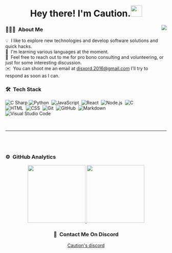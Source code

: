 <h1 align="center"><b>Hey there! I'm Caution.</b><img src="https://media.giphy.com/media/hvRJCLFzcasrR4ia7z/giphy.gif" width="35"></h1>

<img align="right" src="https://github.com/cautionexists/C-Ground/assets/140883585/ae00b552-2017-48d9-9a31-3a7ec0dbb735"> 
 
<p align="center">

### 👨🏻‍💻 &nbsp;About Me

💡 &nbsp;I like to explore new technologies and develop software solutions and quick hacks.\
🌱 &nbsp;I'm learning various languages at the moment.\
💬 &nbsp;Feel free to reach out to me for pro bono consulting and volunteering, or just for some interesting discussion.\
✉️ &nbsp;You can shoot me an email at disxord.2016@gmail.com I'll try to respond as soon as I can.
 
### 🛠 &nbsp;Tech Stack

![C Sharp](https://img.shields.io/badge/-C_Sharp-05122A?style=flat&logo=Csharp)
![Python](https://img.shields.io/badge/-Python-05122A?style=flat&logo=python)&nbsp;
![JavaScript](https://img.shields.io/badge/-JavaScript-05122A?style=flat&logo=javascript)&nbsp;
![React](https://img.shields.io/badge/-React-05122A?style=flat&logo=react)&nbsp;
![Node.js](https://img.shields.io/badge/-Node.js-05122A?style=flat&logo=node.js)&nbsp;
![C](https://img.shields.io/badge/-C-05122A?style=flat&logo=C)\
![HTML](https://img.shields.io/badge/-HTML-05122A?style=flat&logo=HTML5)&nbsp;
![CSS](https://img.shields.io/badge/-CSS-05122A?style=flat&logo=CSS3&logoColor=1572B6)&nbsp;
![Git](https://img.shields.io/badge/-Git-05122A?style=flat&logo=git)&nbsp;
![GitHub](https://img.shields.io/badge/-GitHub-05122A?style=flat&logo=github)&nbsp;
![Markdown](https://img.shields.io/badge/-Markdown-05122A?style=flat&logo=markdown)\
![Visual Studio Code](https://img.shields.io/badge/-Visual%20Studio%20Code-05122A?style=flat&logo=visual-studio-code&logoColor=007ACC)&nbsp;
</div>

<div align="left">

 

<br>

---

<br>

 
</div>

<br>

### ⚙️ &nbsp;GitHub Analytics
<div align="center">
 
<a href="https://github.com/superzackx">
  <img height="180em" src="https://github-readme-stats-eight-theta.vercel.app/api?username=cautionexists&show_icons=true&theme=algolia&include_all_commits=true&count_private=true"/>
  <img height="180em" src="https://github-readme-stats-eight-theta.vercel.app/api/top-langs/?username=cautionexists&layout=compact&langs_count=8&theme=algolia"/>
</a>

<div align="center">

### 🎯 &nbsp;Contact Me On Discord
 
  [Caution's discord](https://discordapp.com/users/232063271740506112) 

<div align="center">

